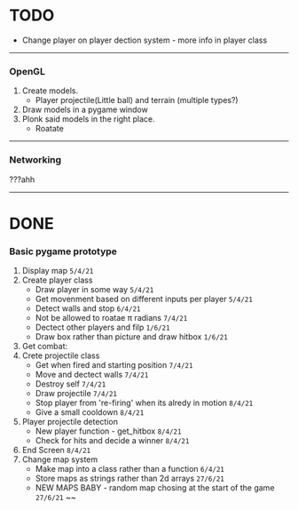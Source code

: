 # TODO


- Change player on player dection system - more info in player class

---
### OpenGL
1. Create models.
    -  Player projectile(Little ball) and terrain (multiple types?)
2. Draw models in a pygame window
3. Plonk said models in the right place.
    -  Roatate
---

### Networking
???ahh

---

# DONE

### Basic pygame prototype
1. Display map `5/4/21`
2. Create player class
    -  Draw player in some way `5/4/21`
    -  Get movenment based on different inputs per player `5/4/21`
    -  Detect walls and stop `6/4/21`
    -  Not be allowed to roatae π radians `7/4/21`
    -  Dectect other players and filp `1/6/21`
    -  Draw box rather than picture and draw hitbox `1/6/21`
4. Get combat:
5. Crete projectile class
     -  Get when fired and starting position `7/4/21`
     -  Move and dectect walls `7/4/21`
     -  Destroy self `7/4/21`
     -  Draw projectile `7/4/21`
     -  Stop player from 're-firing' when its alredy in motion `8/4/21`
     -  Give a small cooldown `8/4/21`
6. Player projectile detection
     -  New player function - get_hitbox `8/4/21`
     -  Check for hits and decide a winner `8/4/21`
7. End Screen `8/4/21`
8. Change map system
     -  Make map into a class rather than a function `6/4/21`
     -  Store maps as strings rather than 2d arrays `27/6/21`
     -  NEW MAPS BABY - random map chosing at the start of the game `27/6/21`
~~
